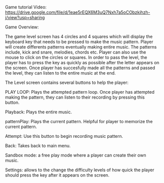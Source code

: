 Game tutorial Video: https://drive.google.com/file/d/1eae5rEQX6M3uQ7Nxh7a5oCObzkihzh-j/view?usp=sharing

Game Overview:

The game level screen has 4 circles and 4 squares which will display the keyboard key that needs to be pressed to make the music pattern. 
Player will create differents patterns eventually making entire music. The patterns include, kick and snare, melodies, chords etc.
Player can also use the mouse to click on the circles or squares.
In order to pass the level, the player has to press the key as quickly as possible after the letter appears on the screen.
Once player has succesfully made all the patterns and passed the level, they can listen to the entire music at the end.

The Level screen contains several buttons to help the player:

PLAY LOOP: Plays the attempted pattern loop. Once player has attempted making the pattern, they can listen to their recording by pressing this button. 

Playback: Plays the entire music.

patternPlay: Plays the current pattern. Helpful for player to memorize the current pattern.

Attempt: Use this button to begin recording music pattern.

Back: Takes back to main menu.

Sandbox mode: a free play mode where a player can create their own music.

Settings: allows to the change the difficulty levels of how quick the player should press the key after it appears on the screen.

